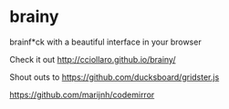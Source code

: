 brainy
======

brainf*ck with a beautiful interface in your browser

Check it out http://cciollaro.github.io/brainy/

Shout outs to 
https://github.com/ducksboard/gridster.js

https://github.com/marijnh/codemirror
